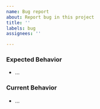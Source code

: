 ```yaml
---
name: Bug report
about: Report bug in this project
title: ''
labels: bug
assignees: ''

---
```


### Expected Behavior
- ...

### Current Behavior
- ...
